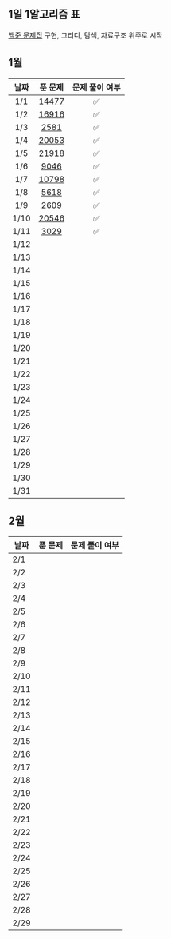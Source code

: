 ## 1일 1알고리즘 표

[백준 문제집](https://github.com/tony9402/baekjoon?tab=readme-ov-file) 구현, 그리디, 탐색, 자료구조 위주로 시작

## 1월

|  날짜  |                      푼 문제                      | 문제 풀이 여부 |
|:----:|:----------------------------------------------:|:--------:|
| 1/1  | [14477](https://www.acmicpc.net/problem/14467) |    ✅     |
| 1/2  | [16916](https://www.acmicpc.net/problem/16916) |    ✅     |
| 1/3  |  [2581](https://www.acmicpc.net/problem/2581)  |    ✅     |
| 1/4  | [20053](https://www.acmicpc.net/problem/20053) |    ✅     |
| 1/5  | [21918](https://www.acmicpc.net/problem/21918) |    ✅     |
| 1/6  |  [9046](https://www.acmicpc.net/problem/9046)  |    ✅     |
| 1/7  | [10798](https://www.acmicpc.net/problem/10798) |    ✅     |
| 1/8  |  [5618](https://www.acmicpc.net/problem/5618)  |    ✅     |
| 1/9  |  [2609](https://www.acmicpc.net/problem/2609)  |    ✅     |
| 1/10 | [20546](https://www.acmicpc.net/problem/20546) |    ✅     |
| 1/11 |  [3029](https://www.acmicpc.net/problem/3029)  |    ✅     |
| 1/12 |                                                |          |
| 1/13 |                                                |          |
| 1/14 |                                                |          |
| 1/15 |                                                |          |
| 1/16 |                                                |          |
| 1/17 |                                                |          |
| 1/18 |                                                |          |
| 1/19 |                                                |          |
| 1/20 |                                                |          |
| 1/21 |                                                |          |
| 1/22 |                                                |          |
| 1/23 |                                                |          |
| 1/24 |                                                |          |
| 1/25 |                                                |          |
| 1/26 |                                                |          |
| 1/27 |                                                |          |
| 1/28 |                                                |          |
| 1/29 |                                                |          |
| 1/30 |                                                |          |
| 1/31 |                                                |          |

## 2월

| 날짜 | 푼 문제 | 문제 풀이 여부 |
| ---- | ------- | -------------- |
| 2/1  |         |                |
| 2/2  |         |                |
| 2/3  |         |                |
| 2/4  |         |                |
| 2/5  |         |                |
| 2/6  |         |                |
| 2/7  |         |                |
| 2/8  |         |                |
| 2/9  |         |                |
| 2/10 |         |                |
| 2/11 |         |                |
| 2/12 |         |                |
| 2/13 |         |                |
| 2/14 |         |                |
| 2/15 |         |                |
| 2/16 |         |                |
| 2/17 |         |                |
| 2/18 |         |                |
| 2/19 |         |                |
| 2/20 |         |                |
| 2/21 |         |                |
| 2/22 |         |                |
| 2/23 |         |                |
| 2/24 |         |                |
| 2/25 |         |                |
| 2/26 |         |                |
| 2/27 |         |                |
| 2/28 |         |                |
| 2/29 |         |                |
